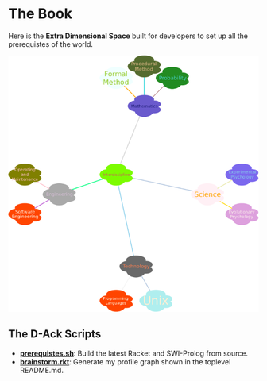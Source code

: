 # The Book

Here is the **Extra Dimensional Space** built for developers to set up all the prerequistes of the world.

![brainstorm](.book/nature/readme/brainstorm.png)

## The **D-Ack** Scripts

+ [**prerequistes.sh**](d-ark/prerequistes.sh): Build the latest Racket and SWI-Prolog from source.
+ [**brainstorm.rkt**](d-ark/brainstorm.rkt): Generate my profile graph shown in the toplevel README.md.

